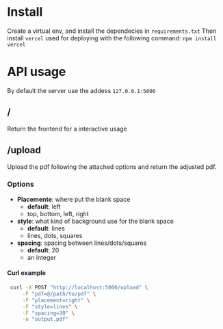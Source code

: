 # Install

Create a virtual env, and install the dependecies in `requirements.txt`
Then install `vercel` used for deploying with the following command: `npm install vercel`

# API usage

By default the server use the addess `127.0.0.1:5000`

## / 

Return the frontend for a interactive usage

## /upload

Upload the pdf following the attached options and return the adjusted pdf.

### Options

- **Placemente**: where put the blank space
  - **default**: left
  - top, bottom, left, right 
- **style**: what kind of background use for the blank space
  - **default**: lines
  - lines, dots, squares
- **spacing**: spacing between lines/dots/squares
  - **default**: 20
  - an integer

#### Curl example

```bash
 curl -X POST "http://localhost:5000/upload" \
     -F "pdf=@/path/to/pdf" \
     -F "placement=right" \
     -F "style=lines" \
     -F "spacing=30" \
     -o "output.pdf" 
```